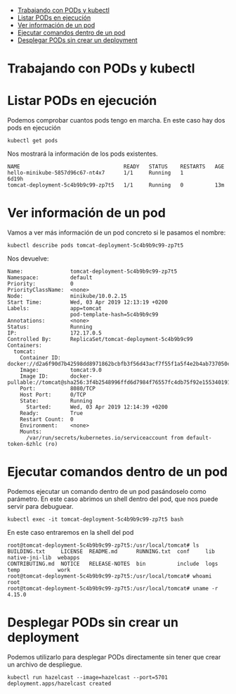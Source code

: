 
- [Trabajando con PODs y kubectl](#trabajando-con-pods-y-kubectl)
- [Listar PODs en ejecución](#listar-pods-en-ejecuci%C3%B3n)
- [Ver información de un pod](#ver-informaci%C3%B3n-de-un-pod)
- [Ejecutar comandos dentro de un pod](#ejecutar-comandos-dentro-de-un-pod)
- [Desplegar PODs sin crear un deployment](#desplegar-pods-sin-crear-un-deployment)

# Trabajando con PODs y kubectl

# Listar PODs en ejecución

Podemos comprobar cuantos pods tengo en marcha. En este caso hay dos pods en ejecución

    kubectl get pods

Nos mostrará la información de los pods existentes.

```
NAME                                 READY   STATUS    RESTARTS   AGE
hello-minikube-5857d96c67-nt4x7      1/1     Running   1          6d19h
tomcat-deployment-5c4b9b9c99-zp7t5   1/1     Running   0          13m
```

# Ver información de un pod

Vamos a ver más información de un pod concreto si le pasamos el nombre:

    kubectl describe pods tomcat-deployment-5c4b9b9c99-zp7t5

Nos devuelve:

```
Name:               tomcat-deployment-5c4b9b9c99-zp7t5
Namespace:          default
Priority:           0
PriorityClassName:  <none>
Node:               minikube/10.0.2.15
Start Time:         Wed, 03 Apr 2019 12:13:19 +0200
Labels:             app=tomcat
                    pod-template-hash=5c4b9b9c99
Annotations:        <none>
Status:             Running
IP:                 172.17.0.5
Controlled By:      ReplicaSet/tomcat-deployment-5c4b9b9c99
Containers:
  tomcat:
    Container ID:   docker://d2a6f90d7b42598dd8971862bcbfb3f56d43acf7f55f1a5f4e2b4ab737050ce6
    Image:          tomcat:9.0
    Image ID:       docker-pullable://tomcat@sha256:3f4b2548996ffd6d7984f76557fc4db75f92e155340191f7a7325b1f751d10ac
    Port:           8080/TCP
    Host Port:      0/TCP
    State:          Running
      Started:      Wed, 03 Apr 2019 12:14:39 +0200
    Ready:          True
    Restart Count:  0
    Environment:    <none>
    Mounts:
      /var/run/secrets/kubernetes.io/serviceaccount from default-token-6zhlc (ro)
```

# Ejecutar comandos dentro de un pod

Podemos ejecutar un comando dentro de un pod pasándoselo como parámetro.
En este caso abrimos un shell dentro del pod, que nos puede servir para debuguear.

    kubectl exec -it tomcat-deployment-5c4b9b9c99-zp7t5 bash

En este caso entraremos en la shell del pod

```
root@tomcat-deployment-5c4b9b9c99-zp7t5:/usr/local/tomcat# ls
BUILDING.txt     LICENSE  README.md      RUNNING.txt  conf     lib   native-jni-lib  webapps
CONTRIBUTING.md  NOTICE   RELEASE-NOTES  bin          include  logs  temp            work
root@tomcat-deployment-5c4b9b9c99-zp7t5:/usr/local/tomcat# whoami
root
root@tomcat-deployment-5c4b9b9c99-zp7t5:/usr/local/tomcat# uname -r
4.15.0
```

# Desplegar PODs sin crear un deployment

Podemos utilizarlo para desplegar PODs directamente sin tener que crear un archivo de despliegue.

```
kubectl run hazelcast --image=hazelcast --port=5701
deployment.apps/hazelcast created
```
